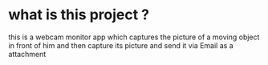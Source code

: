 # what is this project ?

this is a webcam monitor app which captures the picture of a moving object in front of him and then capture its picture and send it via Email as a attachment 